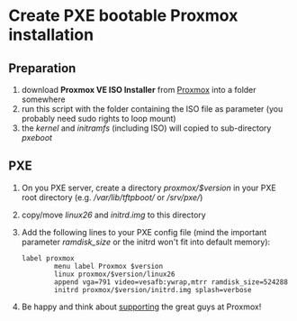 # Create PXE bootable Proxmox installation

## Preparation

1. download **Proxmox VE ISO Installer** from [Proxmox](http://proxmox.com/downloads) into a folder somewhere
2. run this script with the folder containing the ISO file as parameter (you probably need sudo rights to loop mount)
3. the *kernel* and *initramfs* (including ISO) will copied to sub-directory *pxeboot*

## PXE

1. On you PXE server, create a directory *proxmox/$version* in your PXE root directory (e.g. */var/lib/tftpboot/* or */srv/pxe/*)
2. copy/move *linux26* and *initrd.img* to this directory
3. Add the following lines to your PXE config file (mind the important parameter *ramdisk_size* or the initrd won't fit into default memory):

    ```
    label proxmox
            menu label Proxmox $version
            linux proxmox/$version/linux26
            append vga=791 video=vesafb:ywrap,mtrr ramdisk_size=524288
            initrd proxmox/$version/initrd.img splash=verbose
    ```

4. Be happy and think about [supporting](http://proxmox.com/proxmox-ve/support) the great guys at Proxmox!
